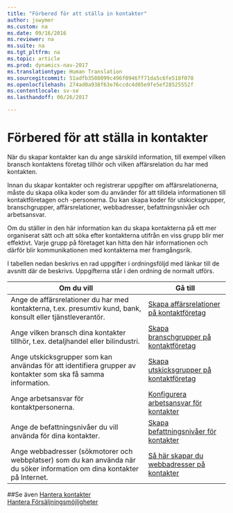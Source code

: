 ```yaml
---
title: "Förbered för att ställa in kontakter"
author: jswymer
ms.custom: na
ms.date: 09/16/2016
ms.reviewer: na
ms.suite: na
ms.tgt_pltfrm: na
ms.topic: article
ms.prod: dynamics-nav-2017
ms.translationtype: Human Translation
ms.sourcegitcommit: 51adfb3588099c496f0946ff71da5c6fe518f070
ms.openlocfilehash: 274ad0a938f63e76ccdc4d05e9fe5ef28525552f
ms.contentlocale: sv-se
ms.lasthandoff: 06/26/2017

---
```

# <a name="prepare-for-setting-up-contacts"></a>Förbered för att ställa in kontakter
När du skapar kontakter kan du ange särskild information, till exempel vilken bransch kontaktens företag tillhör och vilken affärsrelation du har med kontakten.

Innan du skapar kontakter och registrerar uppgifter om affärsrelationerna, måste du skapa olika koder som du använder för att tilldela informationen till kontaktföretagen och -personerna. Du kan skapa koder för utskicksgrupper, branschgrupper, affärsrelationer, webbadresser, befattningsnivåer och arbetsansvar.

Om du ställer in den här information kan du skapa kontakterna på ett mer organiserat sätt och att söka efter kontakterna utifrån en viss grupp blir mer effektivt. Varje grupp på företaget kan hitta den här informationen och därför blir kommunikationen med kontakterna mer framgångsrik.

I tabellen nedan beskrivs en rad uppgifter i ordningsföljd med länkar till de avsnitt där de beskrivs. Uppgifterna står i den ordning de normalt utförs.

|Om du vill |Gå till |
|---|----|
|Ange de affärsrelationer du har med kontakterna, t.ex. presumtiv kund, bank, konsult eller tjänstleverantör.|[Skapa affärsrelationer på kontaktföretag](marketing-business-relations.md)|
|Ange vilken bransch dina kontakter tillhör, t.ex. detaljhandel eller bilindustri.|[Skapa branschgrupper på kontaktföretag](marketing-industry-groups.md)|
|Ange utskicksgrupper som kan användas för att identifiera grupper av kontakter som ska få samma information.|[Skapa utskicksgrupper på kontaktföretag](marketing-mailing-groups.md)|
|Ange arbetsansvar för kontaktpersonerna.|[Konfigurera arbetsansvar för kontakter](marketing-job-responsibilities.md)|
|Ange de befattningsnivåer du vill använda för dina kontakter.|[Skapa befattningsnivåer för kontakter](marketing-organizational-levels.md)|
|Ange webbadresser (sökmotorer och webbplatser) som du kan använda när du söker information om dina kontakter på Internet.|[Så här skapar du webbadresser på kontakter](marketing-web-sources.md)|

##<a name="see-also"></a>Se även
[Hantera kontakter](marketing-contacts.md)  
[Hantera Försäljningsmöjligheter](marketing-manage-sales-opportunities.md)

